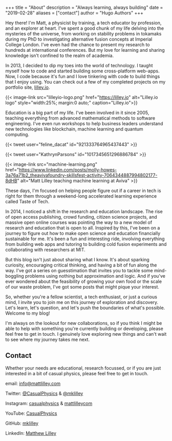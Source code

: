 +++
title = "About"
description = "Always learning, always building"
date = "2019-02-28"
aliases = ["contact"]
author = "Hugo Authors"
+++

Hey there! I'm Matt, a physicist by training, a tech educator by profession, and an explorer at heart. I've spent a good chunk of my life delving into the mysteries of the universe, from working on stability problems in tokamaks during my PhD to investigating alternative fusion concepts at Imperial College London. I've even had the chance to present my research to hundreds at international conferences. But my love for learning and sharing knowledge isn't confined to the realm of academia.

In 2013, I decided to dip my toes into the world of technology. I taught myself how to code and started building some cross-platform web-apps. Now, I code because it's fun and I love tinkering with code to build things that I enjoy using. You can check out a few of my completed projects on my portfolio site, [lilley.io](https://lilley.io).



{{< image-link src="lilleyio-logo.png" href="https://lilley.io" alt="Lilley.io logo" style="width:25%; margin:0 auto;" caption="Lilley.io">}}
<span></span>

Education is a big part of my life. I've been involved in it since 2005, teaching everything from advanced mathematical methods to software engineering. I've even run workshops to help business leaders understand new technologies like blockchain, machine learning and quantum computing. 

{{< tweet user="feline_dacat" id="921333764965437443" >}}

{{< tweet user="KathrynParsons" id="1017345651296886784" >}}

{{< image-link src="machine-learning.png" href="https://www.linkedin.com/posts/molly-howes-3a76a71b2_theavivafoundry-skillsfest-activity-7064344887994802177-8dHB" alt="Matt Lilley teaching machine learning at Aviva" >}}


These days, I'm focused on helping people figure out if a career in tech is right for them through a weekend-long accelerated learning experience called Taste of Tech.

In 2014, I noticed a shift in the research and education landscape. The rise of open access publishing, crowd funding, citizen science projects, and massive open online courses was pointing the way to a new model of research and education that is open to all. Inspired by this, I've been on a journey to figure out how to make open science and education financially sustainable for me. It's been a fun and interesting ride, involving everything from building web apps and tutoring to building cold fusion experiments and collaborating with researchers at MIT.

But this blog isn't just about sharing what I know. It's about sparking curiosity, encouraging critical thinking, and having a bit of fun along the way. I've got a series on guesstimation that invites you to tackle some mind-boggling problems using nothing but approximation and logic. And if you've ever wondered about the feasibility of growing your own food or the scale of our waste problem, I've got some posts that might pique your interest.

So, whether you're a fellow scientist, a tech enthusiast, or just a curious mind, I invite you to join me on this journey of exploration and discovery. Let's learn, let's question, and let's push the boundaries of what's possible. Welcome to my blog!

I'm always on the lookout for new collaborations, so if you think I might be able to help with something you're currently building or developing, please feel free to get in touch. I genuinely love exploring new things and can't wait to see where my journey takes me next.

## Contact

Whether your needs are educational, research focussed, or if you are just interested in a bit of casual physics, please feel free to get in touch.

email: [info@mattlilley.com](mailto:info@mattlilley.com)

Twitter: [@CasualPhysics](https://twitter.com/CasualPhysics) & [@mklilley](https://twitter.com/mklilley)

Instagram: [casualphysics](https://instagram.com/casualphysics) & [mattlilleycom](https://instagram.com/mattlilleycom)

YouTube: [CasualPhysics](https://www.youtube.com/CasualPhysics)

GitHub: [mklilley](https://github.com/mklilley/)

LinkedIn: [Matthew Lilley](https://www.linkedin.com/in/matthew-lilley/)
